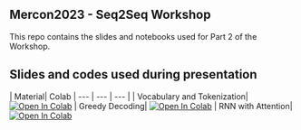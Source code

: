 ## Mercon2023 - Seq2Seq Workshop
This repo contains the slides and notebooks used for Part 2 of the Workshop. 

## Slides and codes used during presentation 

| Material| Colab
| --- | ---  | --- |
| Vocabulary and Tokenization| [![Open In Colab](https://colab.research.google.com/assets/colab-badge.svg)](https://colab.research.google.com/github/Seq2Success/Seq2Seq-Mercon_workshop-Part2/blob/main/notebooks/Mercon_part2_Tokenization_and_Vocabulary.ipynb)
| Greedy Decoding| [![Open In Colab](https://colab.research.google.com/assets/colab-badge.svg)](https://colab.research.google.com/github/Seq2Success/Seq2Seq-Mercon_workshop-Part2/blob/main/notebooks/Mercon_part2_Greedy_decoding.ipynb)
| RNN with Attention| [![Open In Colab](https://colab.research.google.com/assets/colab-badge.svg)](https://colab.research.google.com/github/Seq2Success/Seq2Seq-Mercon_workshop-Part2/blob/main/notebooks/Mercon_part2_RNN_With_Attention.ipynb)
